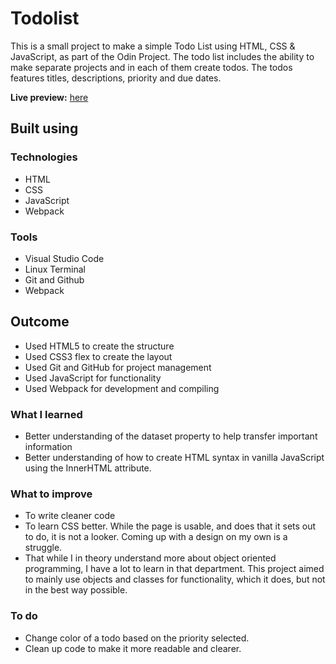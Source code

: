 # Todolist

This is a small project to make a simple Todo List using HTML, CSS & JavaScript, as part of the Odin Project. 
The todo list includes the ability to make separate projects and in each of them create todos. The todos features titles, descriptions, priority and due dates. 

**Live preview:** [here](https://shedcape.github.io/calculator/)

## Built using

### Technologies
* HTML
* CSS
* JavaScript
* Webpack

### Tools
* Visual Studio Code
* Linux Terminal
* Git and Github
* Webpack

## Outcome

* Used HTML5 to create the structure
* Used CSS3 flex to create the layout
* Used Git and GitHub for project management
* Used JavaScript for functionality
* Used Webpack for development and compiling


### What I learned
* Better understanding of the dataset property to help transfer important information
* Better understanding of how to create HTML syntax in vanilla JavaScript using the InnerHTML attribute.

### What to improve
* To write cleaner code
* To learn CSS better. While the page is usable, and does that it sets out to do, it is not a looker. Coming up with a design on my own is a struggle. 
* That while I in theory understand more about object oriented programming, I have a lot to learn in that department. This project aimed to mainly use objects and classes for functionality, which it does, but not in the best way possible.

### To do
* Change color of a todo based on the priority selected. 
* Clean up code to make it more readable and clearer. 

